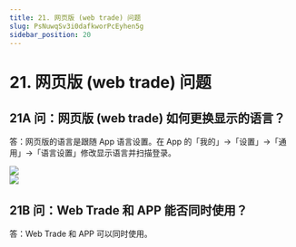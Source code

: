 ```yaml
---
title: 21. 网页版 (web trade) 问题
slug: PsNuwqSv3i0dafkworPcEyhen5g
sidebar_position: 20
---
```



# 21. 网页版 (web trade) 问题

## 21A 问：网页版 (web trade) 如何更换显示的语言？

答：网页版的语言是跟随 App 语言设置。在 App 的「我的」-&gt;「设置」-&gt;「通用」-&gt;「语言设置」修改显示语言并扫描登录。

<div class="flex gap-3 columns-2" column-size="2">
<div class="w-[29%]" width-ratio="29">
<img src="/assets/TwbxbaE0Ko5eFWxiSZCcUJ6WnKf.png" src-width="682" src-height="754" align="center"/>
</div>
<div class="w-[70%]" width-ratio="70">
<img src="/assets/IXXJbcmcEoLzHIxTM1ace5XDnCc.png" src-width="2700" src-height="1256" align="center"/>
</div>
</div>

## 21B 问：Web Trade 和 APP 能否同时使用？

答：Web Trade 和 APP 可以同时使用。

